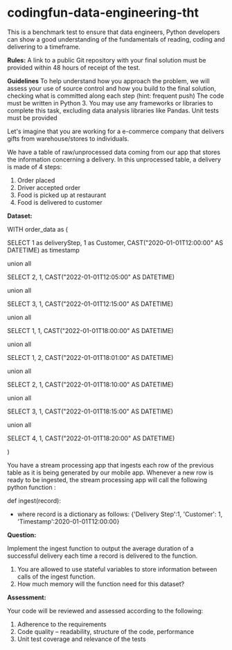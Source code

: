 # codingfun-data-engineering-tht

This is a benchmark test to ensure that data engineers, Python developers can show a good understanding of the fundamentals of reading, coding and delivering to a timeframe.

**Rules:**
A link to a public Git repository with your final solution must be provided within 48 hours of receipt of the test. 

**Guidelines**
To help understand how you approach the problem, we will assess your use of source control and how you build to the final solution, checking what is committed along each step (hint: frequent push)
The code must be written in Python 3.
You may use any frameworks or libraries to complete this task, excluding data analysis libraries like Pandas.
Unit tests must be provided

Let's imagine that you are working for a e-commerce company that delivers gifts from warehouse/stores to individuals.

We have a table of raw/unprocessed data coming from our app that stores the information concerning a delivery. In this unprocessed table, a delivery is made of 4 steps:
1. Order placed
2. Driver accepted order
3. Food is picked up at restaurant
4. Food is delivered to customer

**Dataset:**

WITH order_data as (  

SELECT 1 as deliveryStep, 1 as Customer, CAST("2020-01-01T12:00:00" AS DATETIME) as timestamp

union all 

SELECT 2, 1, CAST("2022-01-01T12:05:00" AS DATETIME) 

union all  

SELECT 3, 1, CAST("2022-01-01T12:15:00" AS DATETIME) 

union all 

SELECT 1, 1, CAST("2022-01-01T18:00:00" AS DATETIME)

union all 

SELECT 1, 2, CAST("2022-01-01T18:01:00" AS DATETIME)

union all

SELECT 2, 1, CAST("2022-01-01T18:10:00" AS DATETIME)

union all

SELECT 3, 1, CAST("2022-01-01T18:15:00" AS DATETIME)

union all

SELECT 4, 1, CAST("2022-01-01T18:20:00" AS DATETIME)

)

You have a stream processing app that ingests each row of the previous table as it is being generated by our mobile app. Whenever a new row is ready to be ingested, the stream processing app will call the following python function :


def ingest(record):

- where record is a dictionary as follows:
{'Delivery Step':1, 'Customer': 1, 'Timestamp':2020-01-01T12:00:00}

**Question:**

Implement the ingest function to output the average duration of a successful delivery each time a record is delivered to the function.

1. You are allowed to use stateful variables to store information between calls of the
ingest function.
2. How much memory will the function need for this dataset?

**Assessment:**

Your code will be reviewed and assessed according to the following:

1. Adherence to the requirements
2. Code quality – readability, structure of the code, performance
3. Unit test coverage and relevance of the tests
